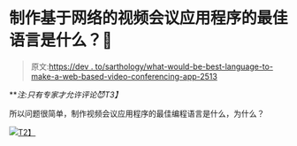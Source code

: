 # 制作基于网络的视频会议应用程序的最佳语言是什么？🤔

> 原文:[https://dev . to/sarthology/what-would-be-best-language-to-make-a-web-based-video-conferencing-app-2513](https://dev.to/sarthology/what-would-be-best-language-to-make-a-web-based-video-conferencing-app-2513)

***注:只有专家才允许评论😈*T3】**

所以问题很简单，制作视频会议应用程序的最佳编程语言是什么，为什么？

[![](../Images/abf0535dcbf244e7dd3315000b79abc9.png)T2】](https://i.giphy.com/media/AvxviAq9lVCuY/giphy.gif)